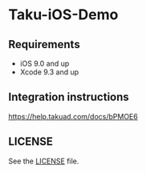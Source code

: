 # Taku-iOS-Demo

## Requirements

- iOS 9.0 and up
- Xcode 9.3 and up

## Integration instructions

https://help.takuad.com/docs/bPMOE6


## LICENSE

See the [LICENSE](LICENSE) file.
